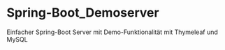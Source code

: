 # Spring-Boot_Demoserver
Einfacher Spring-Boot Server mit Demo-Funktionalität mit Thymeleaf und MySQL
